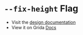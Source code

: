 # `--fix-height` Flag

- Visit the [design documentation](../docs/--fix-height.md)
- View it on Grida [Docs](https://grida.co/docs/flags/--fix-height)
